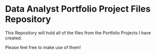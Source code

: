 # Data Analyst Portfolio Project Files Repository

This Repository will hold all of the files from the Portfolio Projects I have created.

Please feel free to make use of them!
